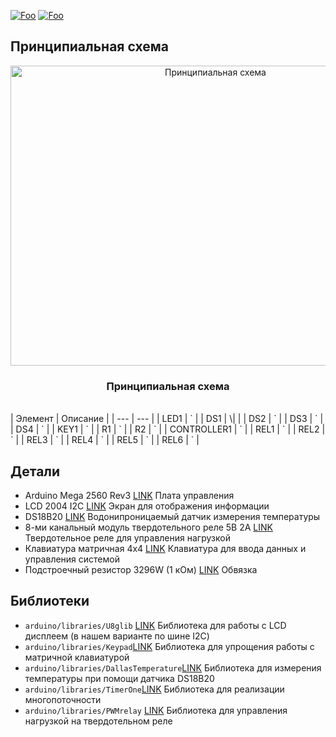 [![Foo](https://img.shields.io/badge/README-ENGLISH-blueviolet.svg?style=flat-square)](https://github-com.translate.goog/MaximTelyatnick/HouseHeating?_x_tr_sl=ru&_x_tr_tl=en) 
[![Foo](https://img.shields.io/badge/README-UKRAINE-blue.svg?style=flat-square)](https://github-com.translate.goog/MaximTelyatnick/HouseHeating?_x_tr_sl=ru&_x_tr_tl=uk) 


Принципиальная схема
--------

<div id="top"></div>
<div align="center">
  <a href="https://github.com/MaximTelyatnick/HouseHeating">
    <img src="Data/chema.jpg" alt="Принципиальная схема" width="640" height="480">
  </a>
</div>
<h3 align="center">Принципиальная схема</h1>
<br> 
| Элемент     | Описание |
| ---      | ---       |
| LED1 | `         |
| DS1    | \|        |
| DS2 | `         |
| DS3 | `         |
| DS4 | `         |
| KEY1 | `         |
| R1 | `         |
| R2 | `         |
| CONTROLLER1 | `         |
| REL1 | `         |
| REL2 | `         |
| REL3 | `         |
| REL4 | `         |
| REL5 | `         |
| REL6 | `         |

Детали
--------
* Arduino Mega 2560 Rev3 [LINK](https://arduino.ua/ru/prod243-arduino-mega-2560-rev3) Плата управления
* LCD 2004 I2C [LINK](https://arduino.ua/ru/prod1932-lcd-2004-i2c-simvolnii-displei-20x4-jeltii) Экран для отображения информации
* DS18B20 [LINK](https://arduino.ua/ru/prod414-temperatyrnii-datchik-vodonepronicaemii-ds18b20) Водонипроницаемый датчик измерения температуры
* 8-ми канальный модуль твердотельного реле 5В 2А [LINK]([https://www.adafruit.com/products/757](https://arduino.ua/ru/prod1415-8-mi-kanalnii-modyl-tverdotelnogo-rele-5v-2a-low-level)) Твердотельное реле для управления нагрузкой
* Клавиатура матричная 4х4 [LINK](https://arduino.ua/ru/prod316-klaviatyra-matrichnaya-4h4) Клавиатура для ввода данных и управления системой
* Подстроечный резистор 3296W (1 кОм) [LINK](https://arduino.ua/ru/prod5553-podstroechnii-rezistor-3296w-1-kom-1sht) Обвязка


Библиотеки
---------
* `arduino/libraries/U8glib` [LINK](https://www.arduino.cc/reference/en/libraries/u8glib/) Библиотека для работы с LCD дисплеем (в нашем варианте по шине I2C)
* `arduino/libraries/Keypad`[LINK](https://playground.arduino.cc/Code/Keypad/) Библиотека для упрощения работы с матричной клавиатурой
* `arduino/libraries/DallasTemperature`[LINK](https://playground.arduino.cc/Code/Timer1/) Библиотека для измерения температуры при помощи датчика DS18B20 
* `arduino/libraries/TimerOne`[LINK](https://playground.arduino.cc/Code/Timer1/) Библиотека для реализации многопоточности
* `arduino/libraries/PWMrelay` [LINK](https://github.com/GyverLibs/PWMrelay) Библиотека для управления нагрузкой на твердотельном реле 
